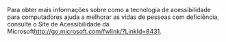 <Token xmlns:xlink="http://www.w3.org/1999/xlink">Para obter mais informações sobre como a tecnologia de acessibilidade para computadores ajuda a melhorar as vidas de pessoas com deficiência, consulte o <externalLink xmlns="http://ddue.schemas.microsoft.com/authoring/2003/5"><linkText>Site de Acessibilidade da Microsoft</linkText><linkUri>http://go.microsoft.com/fwlink/?LinkId=8431</linkUri></externalLink>.</Token>

<!--HONumber=May16_HO1-->


